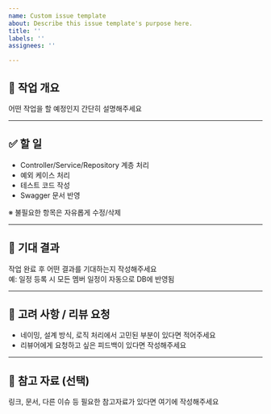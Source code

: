 ```yaml
---
name: Custom issue template
about: Describe this issue template's purpose here.
title: ''
labels: ''
assignees: ''

---
```


## 📌 작업 개요
어떤 작업을 할 예정인지 간단히 설명해주세요  

---

## ✅ 할 일 
- Controller/Service/Repository 계층 처리
- 예외 케이스 처리
- 테스트 코드 작성
- Swagger 문서 반영

※ 불필요한 항목은 자유롭게 수정/삭제

---

## 🎯 기대 결과
작업 완료 후 어떤 결과를 기대하는지 작성해주세요  
예: 일정 등록 시 모든 멤버 일정이 자동으로 DB에 반영됨

---

## 💬 고려 사항 / 리뷰 요청
- 네이밍, 설계 방식, 로직 처리에서 고민된 부분이 있다면 적어주세요
- 리뷰어에게 요청하고 싶은 피드백이 있다면 작성해주세요

---

## 📎 참고 자료 (선택)
링크, 문서, 다른 이슈 등 필요한 참고자료가 있다면 여기에 작성해주세요
